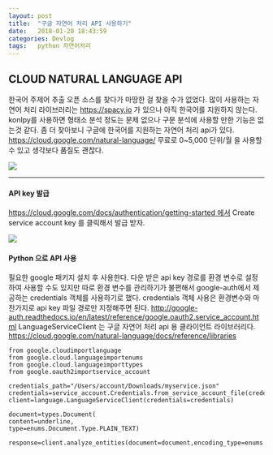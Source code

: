 ```yaml
---
layout: post
title:  "구글 자연어 처리 API 사용하기"
date:   2018-01-20 18:43:59
categories: Devlog
tags:	python 자연어처리 
---
```



## CLOUD NATURAL LANGUAGE API
한국어 주제어 추출 오픈 소스를 찾다가 마땅한 걸 찾을 수가 없었다. 많이 사용하는 자연어 처리 라이브러리는 https://spacy.io 가 있으나 아직 한국어를 지원하지 않는다. konlpy를 사용하면 형태소 분석 정도는 문제 없으나 구문 분석에 사용할 만한 기능은 없는것 같다. 좀 더 찾아보니 구글에 한국어를 지원하는 자연어 처리 api가 있다. https://cloud.google.com/natural-language/ 무료로 0~5,000 단위/월 을 사용할 수 있고 생각보다 품질도 괜찮다.

<a href="//localhost:4000/assets/20180121-1.png" data-lightbox="falcon9-large">
  <img src="//localhost:4000/assets/20180121-1.png"/>
</a>

-------------
#### API key 발급
https://cloud.google.com/docs/authentication/getting-started 에서 Create service account key 를 클릭해서 발급 받자. 

<a href="//localhost:4000/assets/20180121-2.png" data-lightbox="falcon9-large">
  <img src="//localhost:4000/assets/20180121-2.png"/>
</a>

#### Python 으로 API 사용
필요한 google 패키지 설치 후 사용한다. 다운 받은 api key 경로를 환경 변수로 설정하여 사용할 수도 있지만 따로 환경 변수를 관리하기가 불편해서 google-auth에서 제공하는 credentials 객체를 사용하기로 했다. credentials 객체 사용은 환경변수와 마찬가지로 api key 파일 경로만 지정해주면 된다. 
http://google-auth.readthedocs.io/en/latest/reference/google.oauth2.service_account.html
LanguageServiceClient 는 구글 자연어 처리 api 용 클라이언트 라이브러리다.
https://cloud.google.com/natural-language/docs/reference/libraries


```
from google.cloudimportlanguage
from google.cloud.languageimportenums
from google.cloud.languageimporttypes
from google.oauth2importservice_account

credentials_path="/Users/account/Downloads/myservice.json"
credentials=service_account.Credentials.from_service_account_file(credentials_path)
client=language.LanguageServiceClient(credentials=credentials)

document=types.Document(
content=underline,
type=enums.Document.Type.PLAIN_TEXT)

response=client.analyze_entities(document=document,encoding_type=enums.EncodingType.UTF8)

```